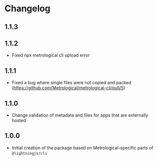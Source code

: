 # Changelog

## 1.1.3

## 1.1.2
- Fixed npx metrological cli upload error

## 1.1.1
- Fixed a bug where single files were not copied and packed (https://github.com/Metrological/metrological-cli/pull/5)

## 1.1.0
- Change validation of metadata and files for apps that are externally hosted

## 1.0.0
- Initial creation of the package based on Metrological-specific parts of `@lightningjs/cli`
